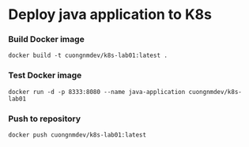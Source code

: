 # Deploy java application to K8s

### Build Docker image
`docker build -t cuongnmdev/k8s-lab01:latest .`

### Test Docker image
`docker run -d -p 8333:8080 --name java-application cuongnmdev/k8s-lab01`

### Push to repository
`docker push cuongnmdev/k8s-lab01:latest`
